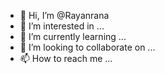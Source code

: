 - 👋 Hi, I’m @Rayanrana
- 👀 I’m interested in ...
- 🌱 I’m currently learning ...
- 💞️ I’m looking to collaborate on ...
- 📫 How to reach me ...

<!---
Rayanrana/Rayanrana is a ✨ special ✨ repository because its `README.md` (this file) appears on your GitHub profile.
You can click the Preview link to take a look at your changes.
--->
